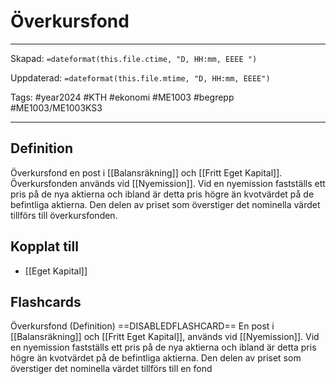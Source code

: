 # Överkursfond

---

Skapad: `=dateformat(this.file.ctime, "D, HH:mm, EEEE ")`

Uppdaterad: `=dateformat(this.file.mtime, "D, HH:mm, EEEE")`

Tags: #year2024 #KTH #ekonomi #ME1003 #begrepp #ME1003/ME1003KS3

---

## Definition

Överkursfond en post i [[Balansräkning]] och [[Fritt Eget Kapital]]. Överkursfonden används vid [[Nyemission]]. Vid en nyemission fastställs ett pris på de nya aktierna och ibland är detta pris högre än kvotvärdet på de befintliga aktierna. Den delen av priset som överstiger det nominella värdet tillförs till överkursfonden.

## Kopplat till

- [[Eget Kapital]]

## Flashcards

Överkursfond (Definition) ==DISABLEDFLASHCARD== En post i [[Balansräkning]] och [[Fritt Eget Kapital]], används vid [[Nyemission]]. Vid en nyemission fastställs ett pris på de nya aktierna och ibland är detta pris högre än kvotvärdet på de befintliga aktierna. Den delen av priset som överstiger det nominella värdet tillförs till en fond
